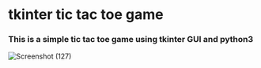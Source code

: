 # tkinter tic tac toe game

### This is a simple tic tac toe game using tkinter GUI and python3

![Screenshot (127)](https://github.com/artinmohajeri/tkinter-tic-tac-toe-python/assets/95845593/1fcad94d-eeaf-4c1c-ac2e-cb4230e12428)
